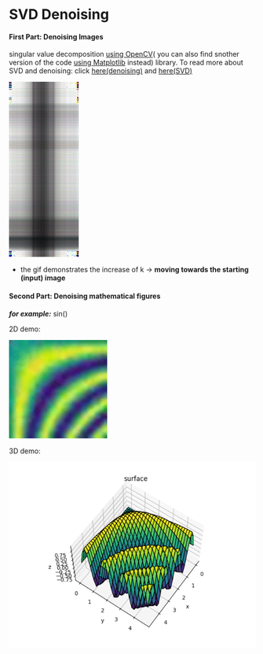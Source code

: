 # SVD Denoising 

#### First Part: Denoising Images

singular value decomposition [using OpenCV](https://github.com/neginkheirmand/LinearAlgebra-MiniProject4/blob/master/miniProject4(OpenCV).py)( you can also find snother version of the code [using Matplotlib](https://github.com/neginkheirmand/LinearAlgebra-MiniProject4/blob/master/miniProject4(matplotlib).py) instead) library.
To read more about SVD and denoising:
click  [here(denoising)](https://link.springer.com/article/10.1007/s13202-020-00938-w) and [here(SVD)](https://en.wikipedia.org/wiki/Singular_value_decomposition)






![](https://github.com/neginkheirmand/LinearAlgebra-MiniProject4/blob/master/firstPartRevolutionOfK-Images/kRevolution.gif?raw=true)
- the gif demonstrates the increase of k -> **moving towards the starting (input) image**

#### Second Part: Denoising mathematical figures
***for example:*** sin()

2D demo:

![](https://github.com/neginkheirmand/LinearAlgebra-MiniProject4/blob/master/SecondPart-Images/PlainView/figure2D.gif?raw=true)


3D demo:

![](https://github.com/neginkheirmand/LinearAlgebra-MiniProject4/blob/master/SecondPart-Images/3DView/figure.gif?raw=true)
